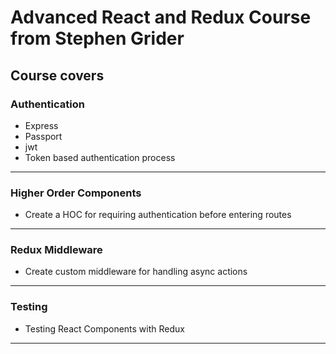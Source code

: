 # Advanced React and Redux Course from Stephen Grider

## Course covers

### Authentication
* Express
* Passport
* jwt
* Token based authentication process
---
### Higher Order Components
* Create a HOC for requiring authentication before entering routes
---
### Redux Middleware
* Create custom middleware for handling async actions
---
### Testing
* Testing React Components with Redux
---
